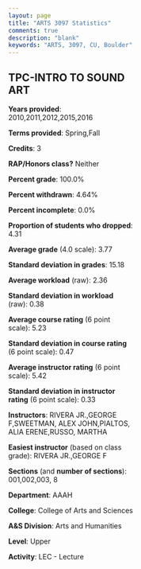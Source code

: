 ```yaml
---
layout: page
title: "ARTS 3097 Statistics"
comments: true
description: "blank"
keywords: "ARTS, 3097, CU, Boulder"
--- 
```

<head>
<script src="https://ajax.googleapis.com/ajax/libs/jquery/2.1.3/jquery.min.js"></script>
<script src="https://dl.dropboxusercontent.com/s/pc42nxpaw1ea4o9/highcharts.js?dl=0"></script>
<!-- <script src="../assets/js/highcharts.js"></script> -->
<style type="text/css">@font-face {
	font-family: "Bebas Neue";
	src: url(https://www.filehosting.org/file/details/544349/BebasNeue%20Regular.otf) format("opentype");
	}
	h1.Bebas { 
		font-family: "Bebas Neue", Verdana, Tahoma;
	}
</style>
</head>
<body>
	<div id="container" style="float: right; width: 45%; height: 88%; margin-left: 2.5%; margin-right: 2.5%;"></div>
	<script language="JavaScript">
		$(document).ready(function() {
		var chart = {type: 'column'};
		var title = {text: 'Grade Distribution'};
		var xAxis = {categories: ['A','B','C','D','F'],crosshair: true};
		var yAxis = {min: 0,title: {text: 'Percentage'}};
		var tooltip = {headerFormat: '<center><b><span style="font-size:20px">{point.key}</span></b></center>',
		               pointFormat: '<td style="padding:0"><b>{point.y:.1f}%</b></td>',
		               footerFormat: '</table>',shared: true,useHTML: true};
		var plotOptions = {column: {pointPadding: 0.0,borderWidth: 0}};  
		var credits = {enabled: false};var series= [{name: 'Percent',data: [85.59,11.71,1.8,0.9,0.0,]}];
		var json = {};
		json.chart = chart;
		json.title = title;
		json.tooltip = tooltip;
		json.xAxis = xAxis;
		json.yAxis = yAxis;  
		json.series = series;
		json.plotOptions = plotOptions;  
		json.credits = credits;
		$('#container').highcharts(json);
	});
	</script>
</body>
			   
## TPC-INTRO TO SOUND ART

**Years provided**: 2010,2011,2012,2015,2016

**Terms provided**: Spring,Fall

**Credits**: 3

**RAP/Honors class?** Neither

**Percent grade**: 100.0%

**Percent withdrawn**: 4.64%

**Percent incomplete**: 0.0%

**Proportion of students who dropped**: 4.31

**Average grade** (4.0 scale): 3.77

**Standard deviation in grades**: 15.18

**Average workload** (raw): 2.36

**Standard deviation in workload** (raw): 0.38

**Average course rating** (6 point scale): 5.23

**Standard deviation in course rating** (6 point scale): 0.47

**Average instructor rating** (6 point scale): 5.42

**Standard deviation in instructor rating** (6 point scale): 0.33

**Instructors**: RIVERA JR.,GEORGE F,SWEETMAN, ALEX JOHN,PIALTOS, ALIA ERENE,RUSSO, MARTHA

**Easiest instructor** (based on class grade): RIVERA JR.,GEORGE F

**Sections** (and **number of sections**): 001,002,003, 8

**Department**: AAAH

**College**: College of Arts and Sciences

**A&S Division**: Arts and Humanities

**Level**: Upper

**Activity**: LEC - Lecture